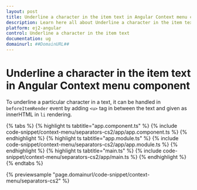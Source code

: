 ```yaml
---
layout: post
title: Underline a character in the item text in Angular Context menu component | Syncfusion
description: Learn here all about Underline a character in the item text in Syncfusion Angular Context menu component of Syncfusion Essential JS 2 and more.
platform: ej2-angular
control: Underline a character in the item text 
documentation: ug
domainurl: ##DomainURL##
---
```


# Underline a character in the item text in Angular Context menu component

To underline a particular character in a text, it can be handled in `beforeItemRender` event by adding `<u>` tag in between the text and given as innerHTML in `li` rendering.

{% tabs %}
{% highlight ts tabtitle="app.component.ts" %}
{% include code-snippet/context-menu/separators-cs2/app/app.component.ts %}
{% endhighlight %}
{% highlight ts tabtitle="app.module.ts" %}
{% include code-snippet/context-menu/separators-cs2/app/app.module.ts %}
{% endhighlight %}
{% highlight ts tabtitle="main.ts" %}
{% include code-snippet/context-menu/separators-cs2/app/main.ts %}
{% endhighlight %}
{% endtabs %}
  
{% previewsample "page.domainurl/code-snippet/context-menu/separators-cs2" %}
